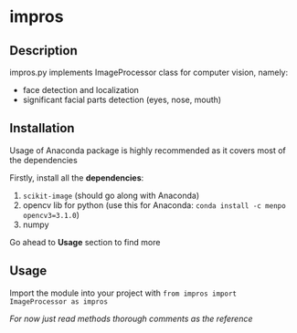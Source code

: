 # impros

## Description

impros.py implements ImageProcessor class for computer vision, namely:
- face detection and localization
- significant facial parts detection (eyes, nose, mouth)

## Installation

Usage of Anaconda package is highly recommended as it covers most of the dependencies

Firstly, install all the **dependencies**:
1. `scikit-image` (should go along with Anaconda)
2. opencv lib for python (use this for Anaconda: `conda install -c menpo opencv3=3.1.0`)
3. numpy

Go ahead to **Usage** section to find more

## Usage

Import the module into your project with `from impros import ImageProcessor as impros`

*For now just read methods thorough comments as the reference*